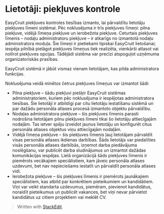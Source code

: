 # Lietotāji: piekļuves kontrole

EasyCruit piekļuves kontroles tiesības izmanto, lai pārvaldītu lietotāju piekļuves līmeni sistēmai. Pēc noklusējuma ir trīs piekļuves līmeņi: pilna piekļuve, vidējā līmeņa piekļuve un ierobežota piekļuve. Ceturtais piekļuves līmenis – nodaļu administratoru piekļuve – ir atkarīgs no izmantotā nodaļu administratora moduļa. Šie līmeņi ir pietiekami tipiskai EasyCruit lietošanai; iespēja pilnībā pielāgot piekļuves līmeņus tiek realizēta, vienkārši atlasot vai notīrot piekļuves opcijas. Tādējādi sistēma var precīzi atspoguļot uzņēmuma organizatoriskās prasības.

EasyCruit sistēmā ir jābūt vismaz vienam lietotājam, kas pilda administratora funkcijas.

Noklusējuma veidā minētos četrus piekļuves līmeņus var izmantot šādi:

-   Pilna piekļuve  – šādu piekļuvi piešķir EasyCruit sistēmas administratoriem, kuriem pēc noklusējuma ir iespējotas administratora tiesības. Šie lietotāji ir atbildīgi par citu lietotāju iestatīšanu sistēmā un par dažādu personāla atlases procesā izmantoto objektu pārvaldību.
-   Nodaļas administratora piekļuve  – šis piekļuves līmenis parasti nodrošina lietotājam pilnu piekļuves līmeni tikai šo lietotāju attiecīgajām nodaļām. Tas ietver spēju izveidot jaunus lietotāju un konfigurēt citus personāla atlases objektus viņu attiecīgajām nodaļām.
-   Vidējā līmeņa piekļuve  – šis piekļuves līmenis ļauj lietotājam pārvaldīt visas personāla atlases ikdienas darbības. Šāds lietotājs var piedalīties visās personāla atlases darbībās, izņemot darba piedāvājuma noslēgšanu, var publicēt darba sludinājumus un izmantot dažādas komunikācijas iespējas. Lielā organizācijā šāds piekļuves līmenis ir piemērots vecākajiem speciālistiem, kam jāveic personāla atlases uzdevumi, bet nav nepieciešams iestatīt un pārvaldīt personāla atlases vidi.
-   Ierobežota piekļuve  – šis piekļuves līmenis ir piemērots jaunākajiem speciālistiem, kas atbild par konkrētiem pieteikumiem un kandidātiem. Viņi var veikt standarta uzdevumus, piemēram, pievienot kandidātus, noraidīt pieteikumus un publicēt vakances, bet viņi nevar pārvietot kandidātus uz citiem projektiem vai meklēt CV.


> Written with [StackEdit](https://stackedit.io/).
<!--stackedit_data:
eyJoaXN0b3J5IjpbLTE2MjIzNzIzODBdfQ==
-->